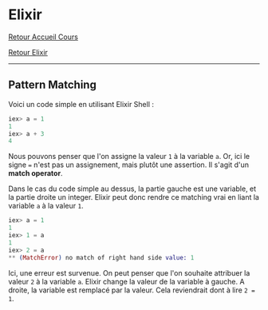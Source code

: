 # Elixir
[Retour Accueil Cours](https://mcheungsen.github.io/cours/ "Cours")

[Retour Elixir](index.md)

---

## Pattern Matching

Voici un code simple en utilisant Elixir Shell :
```Elixir shell
iex> a = 1
1
iex> a + 3
4
```
Nous pouvons penser que l'on assigne la valeur `1` à la variable `a`.
Or, ici le signe `=` n'est pas un assignement, mais plutôt une assertion. Il s'agit d'un **match operator**.

Dans le cas du code simple au dessus, la partie gauche est une variable, et la partie droite un integer. Elixir peut donc rendre ce matching vrai en liant la variable `a` à la valeur `1`.

```Elixir shell
iex> a = 1
1
iex> 1 = a
1
iex> 2 = a
** (MatchError) no match of right hand side value: 1
```

Ici, une erreur est survenue. On peut penser que l'on souhaite attribuer la valeur `2` à la variable `a`. Elixir change la valeur de la variable à gauche. A droite, la variable est remplacé par la valeur. Cela reviendrait dont à lire `2 = 1`.